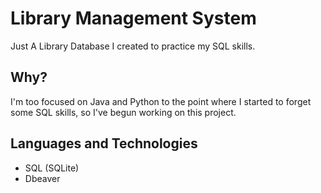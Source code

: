 # Library Management System
Just A Library Database I created to practice my SQL skills.


## Why?
I'm too focused on Java and Python to the point where I started to forget some SQL skills, so I've begun working on this project.

## Languages and Technologies
- SQL (SQLite)
- Dbeaver
